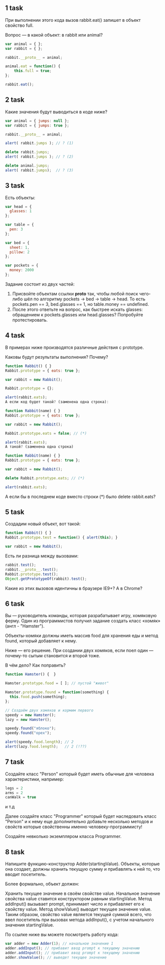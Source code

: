 ## 1 task

При выполнении этого кода вызов rabbit.eat() запишет в объект свойство full.

Вопрос — в какой объект: в rabbit или animal?

```javascript
var animal = { };
var rabbit = { };

rabbit.__proto__ = animal;

animal.eat = function() {
    this.full = true;
};

rabbit.eat();
```

## 2 task

Какие значения будут выводиться в коде ниже?

```javascript
var animal = { jumps: null };
var rabbit = { jumps: true };

rabbit.__proto__ = animal;

alert( rabbit.jumps ); // ? (1)

delete rabbit.jumps;
alert( rabbit.jumps ); // ? (2)

delete animal.jumps;
alert( rabbit.jumps);  // ? (3)
```

## 3 task

Есть объекты:

```javascript
var head = {
  glasses: 1
};

var table = {
  pen: 3
};

var bed = {
  sheet: 1,
  pillow: 2
};

var pockets = {
  money: 2000
};
```

Задание состоит из двух частей:

1. Присвойте объектам ссылки __proto__ так, чтобы любой поиск чего-либо шёл по алгоритму pockets -&gt; bed -&gt; table -&gt; head. То есть pockets.pen == 3, bed.glasses == 1, но table.money == undefined.
2. После этого ответьте на вопрос, как быстрее искать glasses: обращением к pockets.glasses или head.glasses? Попробуйте протестировать.

## 4 task

В примерах ниже производятся различные действия с prototype.

Каковы будут результаты выполнения? Почему?

```javascript
function Rabbit() { }
Rabbit.prototype = { eats: true };

var rabbit = new Rabbit();

Rabbit.prototype = {};

alert(rabbit.eats);
А если код будет такой? (заменена одна строка):

function Rabbit(name) { }
Rabbit.prototype = { eats: true };

var rabbit = new Rabbit();

Rabbit.prototype.eats = false; // (*)

alert(rabbit.eats);
А такой? (заменена одна строка)

function Rabbit(name) { }
Rabbit.prototype = { eats: true };

var rabbit = new Rabbit();

delete Rabbit.prototype.eats; // (*)

alert(rabbit.eats);
```

А если бы в последнем коде вместо строки (*) было delete rabbit.eats?

## 5 task

Создадим новый объект, вот такой:

```javascript
function Rabbit() { }
Rabbit.prototype.test = function() { alert(this); }

var rabbit = new Rabbit();
```
Есть ли разница между вызовами:

```javascript
rabbit.test();
rabbit.__proto__.test();
Rabbit.prototype.test();
Object.getPrototypeOf(rabbit).test();
```

Какие из этих вызовов идентичны в браузере IE9+? А в Chrome?

## 6 task

Вы — руководитель команды, которая разрабатывает игру, хомяковую ферму. Один из программистов получил задание создать класс «хомяк» (англ - "Hamster").

Объекты-хомяки должны иметь массив food для хранения еды и метод found, который добавляет к нему.

Ниже — его решение. При создании двух хомяков, если поел один — почему-то сытым становится и второй тоже.

В чём дело? Как поправить?

```javascript
function Hamster() {  }

Hamster.prototype.food = [ ]; // пустой "живот"

Hamster.prototype.found = function(something) {
  this.food.push(something);
};

// Создаём двух хомяков и кормим первого
speedy = new Hamster();
lazy = new Hamster();

speedy.found("яблоко");
speedy.found("орех");

alert(speedy.food.length); // 2
alert(lazy.food.length);   // 2 (!??)
```

## 7 task

Создайте класс "Person" который будет иметь обычные для человека характеристики, например: 

```javascript
legs = 2
arms = 2
canWalk = true
```

и т.д

Далее создайте класс "Programmer" который будет наследовать класс "Person" и к нему еще дополнительно добавьте несколько методов и свойств которые свойственны именно человеку-программисту!

Создайте невколько экземпляром класса Programmer. 

## 8 task

Напишите функцию-конструктор Adder(startingValue).
Объекты, которые она создает, должны хранить текущую сумму и прибавлять к ней то, что вводит посетитель.

Более формально, объект должен:

Хранить текущее значение в своём свойстве value. Начальное значение свойства value ставится конструктором равным startingValue. Метод addInput() вызывает prompt, принимает число и прибавляет его к свойству value. Метод showValue() выводит текущее значение value. Таким образом, свойство value является текущей суммой всего, что ввел посетитель при вызовах метода addInput(), с учетом начального значения startingValue.

По ссылке ниже вы можете посмотреть работу кода:

```javascript
var adder = new Adder(1); // начальное значение 1
adder.addInput(); // прибавит ввод prompt к текущему значению
adder.addInput(); // прибавит ввод prompt к текущему значению
adder.showValue(); // выведет текущее значение
```

